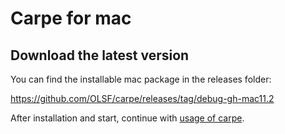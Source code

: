 # Carpe for mac

## Download the latest version

You can find the installable mac package in the releases folder:

https://github.com/OLSF/carpe/releases/tag/debug-gh-mac11.2

After installation and start, continue with [usage of carpe](usage.md).
